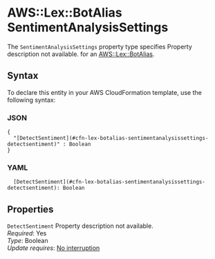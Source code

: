 # AWS::Lex::BotAlias SentimentAnalysisSettings<a name="aws-properties-lex-botalias-sentimentanalysissettings"></a>

<a name="aws-properties-lex-botalias-sentimentanalysissettings-description"></a>The `SentimentAnalysisSettings` property type specifies Property description not available\. for an [AWS::Lex::BotAlias](aws-resource-lex-botalias.md)\.

## Syntax<a name="aws-properties-lex-botalias-sentimentanalysissettings-syntax"></a>

To declare this entity in your AWS CloudFormation template, use the following syntax:

### JSON<a name="aws-properties-lex-botalias-sentimentanalysissettings-syntax.json"></a>

```
{
  "[DetectSentiment](#cfn-lex-botalias-sentimentanalysissettings-detectsentiment)" : Boolean
}
```

### YAML<a name="aws-properties-lex-botalias-sentimentanalysissettings-syntax.yaml"></a>

```
  [DetectSentiment](#cfn-lex-botalias-sentimentanalysissettings-detectsentiment): Boolean
```

## Properties<a name="aws-properties-lex-botalias-sentimentanalysissettings-properties"></a>

`DetectSentiment`  <a name="cfn-lex-botalias-sentimentanalysissettings-detectsentiment"></a>
Property description not available\.  
*Required*: Yes  
*Type*: Boolean  
*Update requires*: [No interruption](https://docs.aws.amazon.com/AWSCloudFormation/latest/UserGuide/using-cfn-updating-stacks-update-behaviors.html#update-no-interrupt)